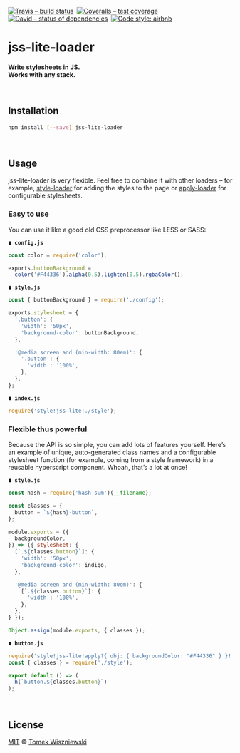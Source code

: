 [![Travis – build status
](https://img.shields.io/travis/tomekwi/jss-lite-loader/master.svg?style=flat-square
)](https://travis-ci.org/tomekwi/jss-lite-loader
) [![Coveralls – test coverage
](https://img.shields.io/coveralls/tomekwi/jss-lite-loader.svg?style=flat-square
)](https://coveralls.io/r/tomekwi/jss-lite-loader
) [![David – status of dependencies
](https://img.shields.io/david/tomekwi/jss-lite-loader.svg?style=flat-square
)](https://david-dm.org/tomekwi/jss-lite-loader
) [![Code style: airbnb
](https://img.shields.io/badge/code%20style-airbnb-777777.svg?style=flat-square
)](https://github.com/airbnb/javascript
)




# jss-lite-loader

**Write stylesheets in JS.  
Works with any stack.**




<a                                                 id="/installation"></a>&nbsp;

## Installation

```sh
npm install [--save] jss-lite-loader
```




<a                                                        id="/usage"></a>&nbsp;

## Usage

jss-lite-loader is very flexible. Feel free to combine it with other loaders – for example, [style-loader](https://github.com/webpack/style-loader) for adding the styles to the page or [apply-loader](https://github.com/mogelbrod/apply-loader) for configurable stylesheets.

<a                                                       id="/usage/simple"></a>

### Easy to use

You can use it like a good old CSS preprocessor like LESS or SASS:

**`∎ config.js`**

```js
const color = require('color');

exports.buttonBackground =
  color('#F44336').alpha(0.5).lighten(0.5).rgbaColor();
```

**`∎ style.js`**

```js
const { buttonBackground } = require('./config');

exports.stylesheet = {
  '.button': {
    'width': '50px',
    'background-color': buttonBackground,
  },

  '@media screen and (min-width: 80em)': {
    '.button': {
      'width': '100%',
    },
  },
};
```

**`∎ index.js`**

```js
require('style!jss-lite!./style');
```

<a                                                     id="/usage/powerful"></a>

### Flexible thus powerful

Because the API is so simple, you can add lots of features yourself. Here’s an example of unique, auto-generated class names and a configurable stylesheet function (for example, coming from a style framework) in a reusable hyperscript component. Whoah, that’s a lot at once!

**`∎ style.js`**

```js
const hash = require('hash-sum')(__filename);

const classes = {
  button = `${hash}-button`,
};

module.exports = ({
  backgroundColor,
}) => ({ stylesheet: {
  [`.${classes.button}`]: {
    'width': '50px',
    'background-color': indigo,
  },

  '@media screen and (min-width: 80em)': {
    [`.${classes.button}`]: {
      'width': '100%',
    },
  },
} });

Object.assign(module.exports, { classes });
```

**`∎ button.js`**

```js
require('style!jss-lite!apply?{ obj: { backgroundColor: "#F44336" } }!./style');
const { classes } = require('./style');

export default () => (
  h(`button.${classes.button}`)
);
```




<a                                                      id="/license"></a>&nbsp;

## License

[MIT](./License.md) © [Tomek Wiszniewski](https://github.com/tomekwi)
